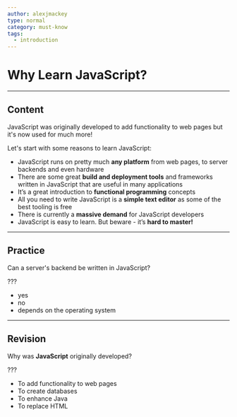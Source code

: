 ```yaml
---
author: alexjmackey
type: normal
category: must-know
tags:
  - introduction
---
```


# Why Learn JavaScript?


---

## Content

JavaScript was originally developed to add functionality to web pages but it's now used for much more!

Let's start with some reasons to learn JavaScript:

* JavaScript runs on pretty much **any platform** from web pages, to server backends and even hardware
* There are some great **build and deployment tools** and frameworks written in JavaScript that are useful in many applications
* It’s a great introduction to **functional programming** concepts
* All you need to write JavaScript is a **simple text editor** as some of the best tooling is free
* There is currently a **massive demand** for JavaScript developers
* JavaScript is easy to learn. But beware - it’s **hard to master!**


---

## Practice

Can a server's backend be written in JavaScript?

???

* yes
* no
* depends on the operating system


---

## Revision

Why was **JavaScript** originally developed?

???

* To add functionality to web pages
* To create databases
* To enhance Java
* To replace HTML
